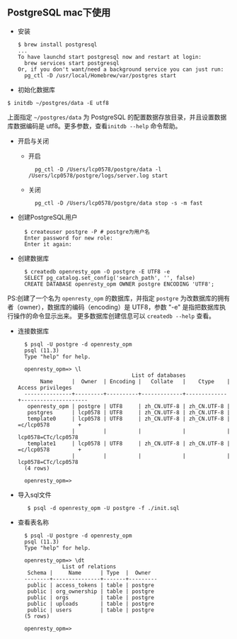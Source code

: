 ## PostgreSQL mac下使用
- 安装
    ``` shell
    $ brew install postgresql
    ...
    To have launchd start postgresql now and restart at login:
      brew services start postgresql
    Or, if you don't want/need a background service you can just run:
      pg_ctl -D /usr/local/Homebrew/var/postgres start
    ```
- 初始化数据库
``` shell
$ initdb ~/postgres/data -E utf8
```
上面指定 `~/postgres/data` 为 PostgreSQL 的配置数据存放目录，并且设置数据库数据编码是 utf8。更多参数，查看`initdb --help` 命令帮助。
- 开启与关闭
	- 开启
	
			pg_ctl -D /Users/lcp0578/postgre/data -l /Users/lcp0578/postgre/logs/server.log start
	- 关闭
	
    		pg_ctl -D /Users/lcp0578/postgre/data stop -s -m fast
- 创建PostgreSQL用户

		$ createuser postgre -P # postgre为用户名
        Enter password for new role:
        Enter it again:
- 创建数据库

		$ createdb openresty_opm -O postgre -E UTF8 -e
        SELECT pg_catalog.set_config('search_path', '', false)
        CREATE DATABASE openresty_opm OWNER postgre ENCODING 'UTF8';
PS:创建了一个名为 `openresty_opm` 的数据库，并指定 `postgre` 为改数据库的拥有者（owner），数据库的编码（encoding）是 UTF8，参数 "-e" 是指把数据库执行操作的命令显示出来。
更多数据库创建信息可以 `createdb --help` 查看。
- 连接数据库

		$ psql -U postgre -d openresty_opm
        psql (11.3)
        Type "help" for help.

        openresty_opm=> \l
                                          List of databases
             Name      |  Owner  | Encoding |   Collate   |    Ctype    |  Access privileges
        ---------------+---------+----------+-------------+-------------+---------------------
         openresty_opm | postgre | UTF8     | zh_CN.UTF-8 | zh_CN.UTF-8 |
         postgres      | lcp0578 | UTF8     | zh_CN.UTF-8 | zh_CN.UTF-8 |
         template0     | lcp0578 | UTF8     | zh_CN.UTF-8 | zh_CN.UTF-8 | =c/lcp0578         +
                       |         |          |             |             | lcp0578=CTc/lcp0578
         template1     | lcp0578 | UTF8     | zh_CN.UTF-8 | zh_CN.UTF-8 | =c/lcp0578         +
                       |         |          |             |             | lcp0578=CTc/lcp0578
        (4 rows)

        openresty_opm=>
- 导入sql文件

		 $ psql -d openresty_opm -U postgre -f ./init.sql
- 查看表名称

		$ psql -U postgre -d openresty_opm
        psql (11.3)
        Type "help" for help.

        openresty_opm=> \dt
                    List of relations
         Schema |     Name      | Type  |  Owner
        --------+---------------+-------+---------
         public | access_tokens | table | postgre
         public | org_ownership | table | postgre
         public | orgs          | table | postgre
         public | uploads       | table | postgre
         public | users         | table | postgre
        (5 rows)

        openresty_opm=>